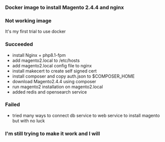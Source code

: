 ### Docker image to install Magento 2.4.4 and nginx
### Not working image
It's my first trial to use docker 

### Succeeded 
- install Nginx + php8.1-fpm 
-  add magento2.local to /etc/hosts
- add magento2.local config file to nginx
- install makecert to create self signed cert
- install composer and copy auth.json to $COMPOSER_HOME
- download Magento2.4.4 using composer
- run magento2 installation on magento2.local
- added redis and opensearch service

### Failed
- tried many ways to connect db service to web service to install magento but with no luck


### I'm still trying to make it work and I will